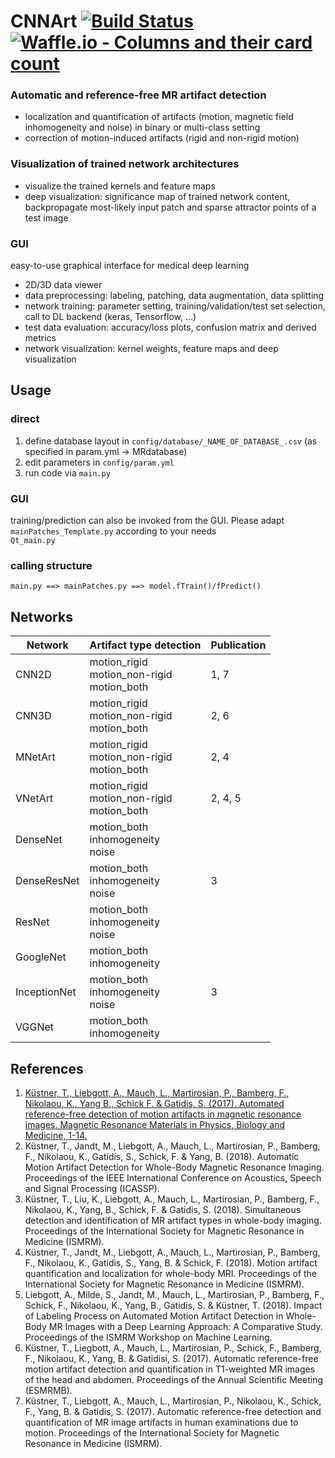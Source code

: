 # CNNArt [![Build Status](https://semaphoreci.com/api/v1/thomaskuestner/cnnart/branches/master/shields_badge.svg)](https://semaphoreci.com/thomaskuestner/cnnart) [![Waffle.io - Columns and their card count](https://badge.waffle.io/thomaskuestner/CNNArt.svg?columns=all)](https://waffle.io/thomaskuestner/CNNArt)
### Automatic and reference-free MR artifact detection
- localization and quantification of artifacts (motion, magnetic field inhomogeneity and noise) in binary or multi-class setting
- correction of motion-induced artifacts (rigid and non-rigid motion)

### Visualization of trained network architectures
- visualize the trained kernels and feature maps
- deep visualization: significance map of trained network content, backpropagate most-likely input patch and sparse attractor points of a test image

### GUI
easy-to-use graphical interface for medical deep learning
- 2D/3D data viewer
- data preprocessing: labeling, patching, data augmentation, data splitting
- network training: parameter setting, training/validation/test set selection, call to DL backend (keras, Tensorflow, ...)
- test data evaluation: accuracy/loss plots, confusion matrix and derived metrics
- network visualization: kernel weights, feature maps and deep visualization

## Usage
### direct
1. define database layout in `config/database/_NAME_OF_DATABASE_.csv` (as specified in param.yml -> MRdatabase)
2. edit parameters in `config/param.yml`
3. run code via `main.py`

### GUI
training/prediction can also be invoked from the GUI. Please adapt `mainPatches_Template.py` according to your needs   
`Qt_main.py`

### calling structure
`main.py ==> mainPatches.py ==> model.fTrain()/fPredict()`

## Networks
Network | Artifact type detection | Publication
------------ | ------------- | -------------
CNN2D | motion_rigid <br/> motion_non-rigid <br/> motion_both | 1, 7
CNN3D | motion_rigid <br/> motion_non-rigid <br/> motion_both | 2, 6
MNetArt | motion_rigid <br/> motion_non-rigid <br/> motion_both | 2, 4
VNetArt | motion_rigid <br/> motion_non-rigid <br/> motion_both | 2, 4, 5
DenseNet | motion_both <br/> inhomogeneity <br/> noise |
DenseResNet | motion_both <br/> inhomogeneity <br/> noise | 3
ResNet | motion_both <br/> inhomogeneity <br/> noise |
GoogleNet | motion_both <br/> inhomogeneity |
InceptionNet | motion_both <br/> inhomogeneity <br/> noise | 3
VGGNet | motion_both <br/> inhomogeneity |

## References
1. [Küstner, T., Liebgott, A., Mauch, L., Martirosian, P., Bamberg, F., Nikolaou, K., Yang B., Schick F. & Gatidis, S. (2017). Automated reference-free detection of motion artifacts in magnetic resonance images. Magnetic Resonance Materials in Physics, Biology and Medicine, 1-14.](https://link.springer.com/article/10.1007/s10334-017-0650-z)<br/>
2. Küstner, T., Jandt, M., Liebgott, A., Mauch, L., Martirosian, P., Bamberg, F., Nikolaou, K., Gatidis, S., Schick, F. & Yang, B. (2018). Automatic Motion Artifact Detection for Whole-Body Magnetic Resonance Imaging. Proceedings of the IEEE International Conference on Acoustics, Speech and Signal Processing (ICASSP).<br/>
3. Küstner, T., Liu, K., Liebgott, A., Mauch, L., Martirosian, P., Bamberg, F., Nikolaou, K., Yang, B., Schick, F. & Gatidis, S. (2018). Simultaneous detection and identification of MR artifact types in whole-body imaging. Proceedings of the International Society for Magnetic Resonance in Medicine (ISMRM).<br/>
4. Küstner, T., Jandt, M., Liebgott, A., Mauch, L., Martirosian, P., Bamberg, F., Nikolaou, K., Gatidis, S., Yang, B. & Schick, F. (2018). Motion artifact quantification and localization for whole-body MRI. Proceedings of the International Society for Magnetic Resonance in Medicine (ISMRM).<br/>
5. Liebgott, A., Milde, S., Jandt, M., Mauch, L., Martirosian, P., Bamberg, F., Schick, F., Nikolaou, K., Yang, B., Gatidis, S. & Küstner, T. (2018). Impact of Labeling Process on Automated Motion Artifact Detection in Whole-Body MR Images with a Deep Learning Approach: A Comparative Study. Proceedings of the ISMRM Workshop on Machine Learning.<br/>
6. Küstner, T., Liegbott, A., Mauch, L., Martirosian, P., Schick, F., Bamberg, F., Nikolaou, K., Yang, B. & Gatidisi, S. (2017). Automatic reference-free motion artifact detection and quantification in T1-weighted MR images of the head and abdomen. Proceedings of the Annual Scientific Meeting (ESMRMB).<br/>
7. Küstner, T., Liebgott, A., Mauch, L., Martirosian, P., Nikolaou, K., Schick, F., Yang, B. & Gatidis, S. (2017). Automatic reference-free detection and quantification of MR image artifacts in human examinations due to motion. Proceedings of the International Society for Magnetic Resonance in Medicine (ISMRM).
